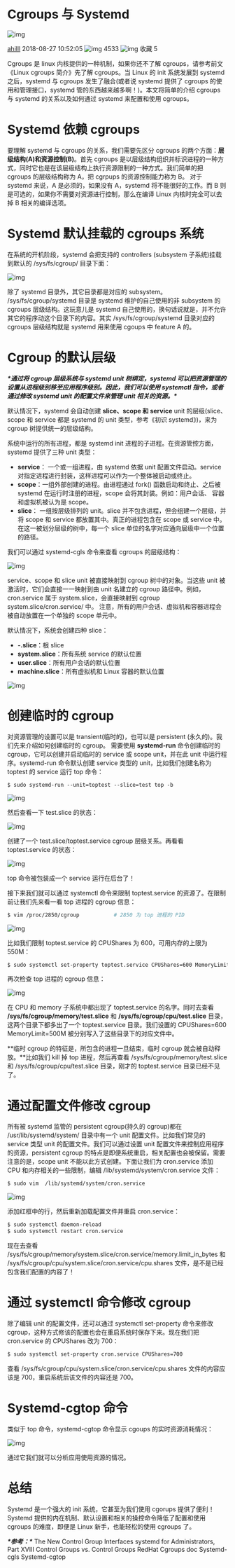 # Cgroups 与 Systemd

![img](Cgroups%E4%B8%8ESystemd.assets/reprint.png)

[ahilll](https://blog.csdn.net/ahilll) 2018-08-27 10:52:05 ![img](Cgroups%E4%B8%8ESystemd.assets/articleReadEyes.png) 4533 ![img](Cgroups%E4%B8%8ESystemd.assets/tobarCollect.png) 收藏 5

Cgroups 是 linux 内核提供的一种机制，如果你还不了解 cgroups，请参考前文《Linux cgroups 简介》先了解 cgroups。当 Linux 的 init 系统发展到 systemd 之后，systemd 与 cgroups 发生了融合(或者说 systemd 提供了 cgroups 的使用和管理接口，systemd 管的东西越来越多啊！)。本文将简单的介绍 cgroups 与 systemd 的关系以及如何通过 systemd 来配置和使用 cgroups。

# Systemd 依赖 cgroups

要理解 systemd 与 cgroups 的关系，我们需要先区分 cgroups 的两个方面：**层级结构(A)和资源控制(B)**。首先 cgroups 是以层级结构组织并标识进程的一种方式，同时它也是在该层级结构上执行资源限制的一种方式。我们简单的把 cgroups 的层级结构称为 A，把 cgrpups 的资源控制能力称为 B。
对于 systemd 来说，A 是必须的，如果没有 A，systemd 将不能很好的工作。而 B 则是可选的，如果你不需要对资源进行控制，那么在编译 Linux 内核时完全可以去掉 B 相关的编译选项。

# Systemd 默认挂载的 cgroups 系统

在系统的开机阶段，systemd 会把支持的 controllers (subsystem 子系统)挂载到默认的 /sys/fs/cgroup/ 目录下面：

![img](Cgroups%E4%B8%8ESystemd.assets/952033-20180823130743557-1997390453.png)

除了 systemd 目录外，其它目录都是对应的 subsystem。
/sys/fs/cgroup/systemd 目录是 systemd 维护的自己使用的非 subsystem 的 cgroups 层级结构。这玩意儿是 systemd 自己使用的，换句话说就是，并不允许其它的程序动这个目录下的内容。其实 /sys/fs/cgroup/systemd 目录对应的 cgroups 层级结构就是 systemd 用来使用 cgoups 中 feature A 的。

# Cgroup 的默认层级

***\*通过将 cgroup 层级系统与 systemd unit 树绑定，systemd 可以把资源管理的设置从进程级别移至应用程序级别。因此，我们可以使用 systemctl 指令，或者通过修改 systemd unit 的配置文件来管理 unit 相关的资源。\****

默认情况下，systemd 会自动创建 **slice、scope 和 service** unit 的层级(slice、scope 和 service 都是 systemd 的 unit 类型，参考《初识 systemd》)，来为 cgroup 树提供统一的层级结构。

系统中运行的所有进程，都是 systemd init 进程的子进程。在资源管控方面，systemd 提供了三种 unit 类型：

* **service**： 一个或一组进程，由 systemd 依据 unit 配置文件启动。service 对指定进程进行封装，这样进程可以作为一个整体被启动或终止。
* **scope**：一组外部创建的进程。由进程通过 fork() 函数启动和终止、之后被 systemd 在运行时注册的进程，scope 会将其封装。例如：用户会话、 容器和虚拟机被认为是 scope。
* **slice**： 一组按层级排列的 unit。slice 并不包含进程，但会组建一个层级，并将 scope 和 service 都放置其中。真正的进程包含在 scope 或 service 中。在这一被划分层级的树中，每一个 slice 单位的名字对应通向层级中一个位置的路径。

我们可以通过 systemd-cgls 命令来查看 cgroups 的层级结构：

![img](Cgroups%E4%B8%8ESystemd.assets/952033-20180823131017742-1678068928.png)

service、scope 和 slice unit 被直接映射到 cgroup 树中的对象。当这些 unit 被激活时，它们会直接一一映射到由 unit 名建立的 cgroup 路径中。例如，cron.service 属于 system.slice，会直接映射到 cgroup system.slice/cron.service/ 中。
注意，所有的用户会话、虚拟机和容器进程会被自动放置在一个单独的 scope 单元中。

默认情况下，系统会创建四种 slice：

* **-.slice**：根 slice
* **system.slice**：所有系统 service 的默认位置
* **user.slice**：所有用户会话的默认位置
* **machine.slice**：所有虚拟机和 Linux 容器的默认位置

![img](Cgroups%E4%B8%8ESystemd.assets/952033-20180823131113206-221768286.png)

# 创建临时的 cgroup

对资源管理的设置可以是 transient(临时的)，也可以是 persistent (永久的)。我们先来介绍如何创建临时的 cgroup。
需要使用 **systemd-run** 命令创建临时的 cgroup，它可以创建并启动临时的 service 或 scope unit，并在此 unit 中运行程序。systemd-run 命令默认创建 service 类型的 unit，比如我们创建名称为 toptest 的 service 运行 top 命令：

```
$ sudo systemd-run --unit=toptest --slice=test top -b
```

![img](Cgroups%E4%B8%8ESystemd.assets/952033-20180823131159461-1892745094.png)

然后查看一下 test.slice 的状态：

![img](Cgroups%E4%B8%8ESystemd.assets/952033-20180823131228961-1237320192.png)

创建了一个 test.slice/toptest.service cgroup 层级关系。再看看 toptest.service 的状态：

![img](Cgroups%E4%B8%8ESystemd.assets/952033-20180823131304063-341445145.png)

top 命令被包装成一个 service 运行在后台了！

接下来我们就可以通过 systemctl 命令来限制 toptest.service 的资源了。在限制前让我们先来看一看 top 进程的 cgroup 信息：

```sh
$ vim /proc/2850/cgroup           # 2850 为 top 进程的 PID
```

![img](Cgroups%E4%B8%8ESystemd.assets/952033-20180823131342379-1555108521.png)

比如我们限制 toptest.service 的 CPUShares 为 600，可用内存的上限为 550M：

```sh
$ sudo systemctl set-property toptest.service CPUShares=600 MemoryLimit=500M
```

再次检查 top 进程的 cgroup 信息：

![img](Cgroups%E4%B8%8ESystemd.assets/952033-20180823131411569-937500515.png)

在 CPU 和 memory 子系统中都出现了 toptest.service 的名字。同时去查看 **/sys/fs/cgroup/memory/test.slice** 和 **/sys/fs/cgroup/cpu/test.slice** 目录，这两个目录下都多出了一个 toptest.service 目录。我们设置的 CPUShares=600 MemoryLimit=500M 被分别写入了这些目录下的对应文件中。

**临时 cgroup 的特征是，所包含的进程一旦结束，临时 cgroup 就会被自动释放。**比如我们 kill 掉 top 进程，然后再查看 /sys/fs/cgroup/memory/test.slice 和 /sys/fs/cgroup/cpu/test.slice 目录，刚才的 toptest.service 目录已经不见了。

# 通过配置文件修改 cgroup

所有被 systemd 监管的 persistent cgroup(持久的 cgroup)都在 /usr/lib/systemd/system/ 目录中有一个 unit 配置文件。比如我们常见的 service 类型 unit 的配置文件。我们可以通过设置 unit 配置文件来控制应用程序的资源，persistent cgroup 的特点是即便系统重启，相关配置也会被保留。需要注意的是，scope unit 不能以此方式创建。下面让我们为 cron.service 添加 CPU 和内存相关的一些限制，编辑 /lib/systemd/system/cron.service 文件：

```sh
$ sudo vim  /lib/systemd/system/cron.service
```

![img](Cgroups%E4%B8%8ESystemd.assets/952033-20180823131520767-1889089953.png)

添加红框中的行，然后重新加载配置文件并重启 cron.service：

```sh
$ sudo systemctl daemon-reload
$ sudo systemctl restart cron.service
```

现在去查看 /sys/fs/cgroup/memory/system.slice/cron.service/memory.limit_in_bytes 和 /sys/fs/cgroup/cpu/system.slice/cron.service/cpu.shares 文件，是不是已经包含我们配置的内容了！

# 通过 systemctl 命令修改 cgroup

除了编辑 unit 的配置文件，还可以通过 systemctl set-property 命令来修改 cgroup，这种方式修该的配置也会在重启系统时保存下来。现在我们把 cron.service 的 CPUShares 改为 700：

```sh
$ sudo systemctl set-property cron.service CPUShares=700
```

查看 /sys/fs/cgroup/cpu/system.slice/cron.service/cpu.shares 文件的内容应该是 700，重启系统后该文件的内容还是 700。

# Systemd-cgtop 命令

类似于 top 命令，systemd-cgtop 命令显示 cgoups 的实时资源消耗情况：

![img](Cgroups%E4%B8%8ESystemd.assets/952033-20180823131633738-438950908.png)

通过它我们就可以分析应用使用资源的情况。

# 总结

Systemd 是一个强大的 init 系统，它甚至为我们使用 cgorups 提供了便利！Systemd 提供的内在机制、默认设置和相关的操控命令降低了配置和使用 cgroups 的难度，即便是 Linux 新手，也能轻松的使用 cgroups 了。

***\*参考：\****
The New Control Group Interfaces
systemd for Administrators, Part XVIII
Control Groups vs. Control Groups
RedHat Cgroups doc
Systemd-cgls
Systemd-cgtop